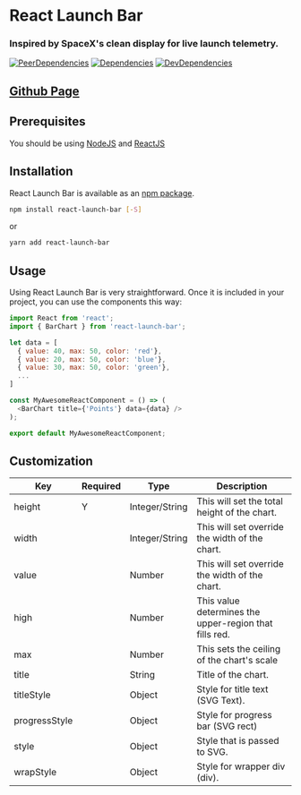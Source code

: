 # React Launch Bar

### Inspired by SpaceX's clean display for live launch telemetry.

[![PeerDependencies](https://img.shields.io/david/peer/michaellyons/react-launch-bar.svg?style=flat-square)](https://david-dm.org/michaellyons/react-launch-bar#info=peerDependencies&view=list)
[![Dependencies](https://img.shields.io/david/michaellyons/react-launch-bar.svg?style=flat-square)](https://david-dm.org/michaellyons/react-launch-bar)
[![DevDependencies](https://img.shields.io/david/dev/michaellyons/react-launch-bar.svg?style=flat-square)](https://david-dm.org/michaellyons/react-launch-bar#info=devDependencies&view=list)

## [Github Page](https://michaellyons.github.io/react-launch-bar)

## Prerequisites

You should be using [NodeJS](https://www.nodejs.org) and [ReactJS](https://facebook.github.io/react/)

## Installation

React Launch Bar is available as an [npm package](https://www.npmjs.org/package/react-launch-bar).
```sh
npm install react-launch-bar [-S]
```
or

```sh
yarn add react-launch-bar
```

## Usage

Using React Launch Bar is very straightforward. Once it is included in your project, you can use the components this way:

```js
import React from 'react';
import { BarChart } from 'react-launch-bar';

let data = [
  { value: 40, max: 50, color: 'red'},
  { value: 20, max: 50, color: 'blue'},
  { value: 30, max: 50, color: 'green'},
  ...
]

const MyAwesomeReactComponent = () => (
  <BarChart title={'Points'} data={data} />
);

export default MyAwesomeReactComponent;
```

## Customization

Key | Required |  Type | Description
----- | ----- |  ----- | -----
height | Y | Integer/String | This will set the total height of the chart.
width | | Integer/String | This will set override the width of the chart.
value | | Number | This will set override the width of the chart.
high | | Number | This value determines the upper-region that fills red.
max | | Number | This sets the ceiling of the chart's scale
title |  | String | Title of the chart.
titleStyle |  | Object | Style for title text (SVG Text).
progressStyle |  | Object | Style for progress bar (SVG rect)
style |  | Object | Style that is passed to SVG.
wrapStyle |  | Object | Style for wrapper div (div).
